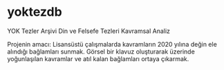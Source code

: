 # yoktezdb

YOK Tezler Arşivi Din ve Felsefe Tezleri Kavramsal Analiz

Projenin amacı: Lisansüstü çalışmalarda kavramların 2020 yılına değin ele alındığı bağlamları sunmak. Görsel bir klavuz oluşturarak üzerinde yoğunlaşılan kavramlar ve atıl kalan bağlamları ortaya çıkarmak.

